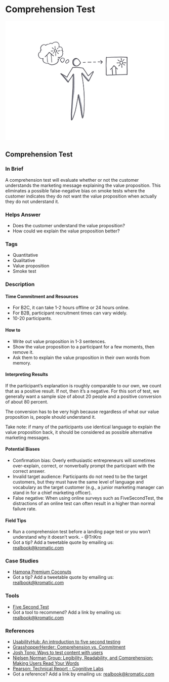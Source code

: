 # Comprehension Test

![](../.gitbook/assets/illustration-comprehension-test.png)

## Comprehension Test

### In Brief

A comprehension test will evaluate whether or not the customer understands the marketing message explaining the value proposition. This eliminates a possible false-negative bias on smoke tests where the customer indicates they do not want the value proposition when actually they do not understand it.

### Helps Answer

* Does the customer understand the value proposition?
* How could we explain the value proposition better?

### Tags

* Quantitative
* Qualitative
* Value proposition
* Smoke test

### Description

#### Time Commitment and Resources

* For B2C, it can take 1-2 hours offline or 24 hours online. 
* For B2B, participant recruitment times can vary widely. 
* 10-20 participants.

#### How to

* Write out value proposition in 1-3 sentences.
* Show the value proposition to a participant for a few moments, then remove it.
* Ask them to explain the value proposition in their own words from memory.

#### Interpreting Results

If the participant’s explanation is roughly comparable to our own, we count that as a positive result. If not, then it’s a negative. For this sort of test, we generally want a sample size of about 20 people and a positive conversion of about 80 percent.

The conversion has to be very high because regardless of what our value proposition is, people should understand it.

Take note: if many of the participants use identical language to explain the value proposition back, it should be considered as possible alternative marketing messages.

#### Potential Biases

* Confirmation bias: Overly enthusiastic entrepreneurs will sometimes over-explain, correct, or nonverbally prompt the participant with the correct answer.
* Invalid target audience: Participants do not need to be the target customers, but they must have the same level of language and vocabulary as the target customer \(e.g., a junior marketing manager can stand in for a chief marketing officer\).
* False negative: When using online surveys such as FiveSecondTest, the distractions of an online test can often result in a higher than normal failure rate.

#### Field Tips

* Run a comprehension test before a landing page test or you won’t understand why it doesn’t work. - @TriKro
* Got a tip? Add a tweetable quote by emailing us: [realbook@kromatic.com](mailto:realbook@kromatic.com)

### Case Studies

* [Hamona Premium Coconuts](https://www.slideshare.net/Deridian/hamona-premium-coconuts)
* Got a tip? Add a tweetable quote by emailing us: [realbook@kromatic.com](mailto:realbook@kromatic.com)

### Tools

* [Five Second Test](https://fivesecondtest.com/)
* Got a tool to recommend? Add a link by emailing us: [realbook@kromatic.com](mailto:realbook@kromatic.com)

### References

* [UsabilityHub: An introduction to five second testing](https://usabilityhub.com/guides/five-second-testing)
* [GrasshopperHerder: Comprehension vs. Commitment](https://grasshopperherder.com/comprehension-vs-commitment/)
* [Josh Tong: Ways to test content with users](https://www.joshtong.io/blog/2019/5/31/ways-to-test-content-with-users)
* [Nielsen Norman Group: Legibility, Readability, and Comprehension: Making Users Read Your Words](https://www.nngroup.com/articles/legibility-readability-comprehension/)
* [Pearson: Technical Report - Cognitive Labs](http://images.pearsonassessments.com/images/tmrs/tmrs_rg/CognitiveLabs.pdf)
* Got a reference? Add a link by emailing us: [realbook@kromatic.com](mailto:realbook@kromatic.com)

